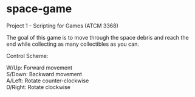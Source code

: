 # space-game
 
Project 1 - Scripting for Games (ATCM 3368)

The goal of this game is to move through the space debris and reach the end while collecting as many collectibles as you can.

Control Scheme:

W/Up: Forward movement\
S/Down: Backward movement\
A/Left: Rotate counter-clockwise\
D/Right: Rotate clockwise
